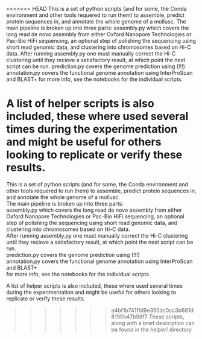 <<<<<<< HEAD
This is a set of python scripts (and for some, the Conda environment and other tools requered to run them) to assemble, predict protein sequences in, and annotate the whole genome of a mollusc.
The main pipeline is broken up into three parts:
assembly.py which covers the long read de novo assembly from either Oxford Nanopore Technologies or Pac-Bio HiFi sequencing, an optional step of polishing the sequencing using short read genomic data, and clustering into chromosomes based on Hi-C data.
After running assembly.py one must manually correct the Hi-C clustering until they recieve a satisfactory result, at which point the next script can be run.
prediction.py covers the genome prediction using (!!!)
annotation.py covers the functional genome annotation using InterProScan and BLAST+
for more info, see the notebooks for the individual scripts.

A list of helper scripts is also included, these where used several times during the experimentation and might be useful for others looking to replicate or verify these results.
=======
This is a set of python scripts (and for some, the Conda environment and other tools requered to run them) to assemble, predict protein sequences in, and annotate the whole genome of a mollusc.  
The main pipeline is broken up into three parts:   
assembly.py which covers the long read de novo assembly from either Oxford Nanopore Technologies or Pac-Bio HiFi sequencing, an optional step of polishing the sequencing using short read genomic data, and clustering into chromosomes based on Hi-C data.  
After running assembly.py one must manually correct the Hi-C clustering until they recieve a satisfactory result, at which point the next script can be run.  
prediction.py covers the genome prediction using (!!!)  
annotation.py covers the functional genome annotation using InterProScan and BLAST+  
for more info, see the notebooks for the individual scripts.

A list of helper scripts is also included, these where used several times during the experimentation and might be useful for others looking to replicate or verify these results.  
>>>>>>> a4bf1b7411fd9e355dc0cc3b661d8195b47b98f7
These scripts, along with a brief description can be found in the helper/ directory
